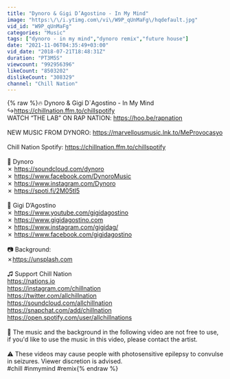 ```yaml
---
title: "Dynoro & Gigi D’Agostino - In My Mind"
image: "https:\/\/i.ytimg.com\/vi\/W9P_qUnMaFg\/hqdefault.jpg"
vid_id: "W9P_qUnMaFg"
categories: "Music"
tags: ["dynoro - in my mind","dynoro remix","future house"]
date: "2021-11-06T04:35:49+03:00"
vid_date: "2018-07-21T18:48:31Z"
duration: "PT3M5S"
viewcount: "992956396"
likeCount: "8503202"
dislikeCount: "308329"
channel: "Chill Nation"
---
```

{% raw %}🔥 Dynoro &amp; Gigi D`Agostino - In My Mind<br />↪︎<a rel="nofollow" target="blank" href="https://chillnation.ffm.to/chillspotify">https://chillnation.ffm.to/chillspotify</a><br />WATCH “THE LAB” ON RAP NATION: <a rel="nofollow" target="blank" href="https://hoo.be/rapnation">https://hoo.be/rapnation</a><br /><br />NEW MUSIC FROM DYNORO: <a rel="nofollow" target="blank" href="https://marvellousmusic.lnk.to/MeProvocasyo">https://marvellousmusic.lnk.to/MeProvocasyo</a><br /><br />Chill Nation Spotify: <a rel="nofollow" target="blank" href="https://chillnation.ffm.to/chillspotify">https://chillnation.ffm.to/chillspotify</a><br /><br />🎵 Dynoro<br />✗ <a rel="nofollow" target="blank" href="https://soundcloud.com/dynoro">https://soundcloud.com/dynoro</a><br />✗ <a rel="nofollow" target="blank" href="https://www.facebook.com/DynoroMusic">https://www.facebook.com/DynoroMusic</a><br />✗ <a rel="nofollow" target="blank" href="https://www.instagram.com/Dynoro">https://www.instagram.com/Dynoro</a><br />✗ <a rel="nofollow" target="blank" href="https://spoti.fi/2M05tI5">https://spoti.fi/2M05tI5</a><br /><br />🎵 Gigi D’Agostino<br />✗ <a rel="nofollow" target="blank" href="https://www.youtube.com/gigidagostino">https://www.youtube.com/gigidagostino</a><br />✗ <a rel="nofollow" target="blank" href="https://www.gigidagostino.com">https://www.gigidagostino.com</a> <br />✗ <a rel="nofollow" target="blank" href="https://www.instagram.com/gigidag/">https://www.instagram.com/gigidag/</a> <br />✗ <a rel="nofollow" target="blank" href="https://www.facebook.com/gigidagostino">https://www.facebook.com/gigidagostino</a><br /><br />📷 Background:<br />✗<a rel="nofollow" target="blank" href="https://unsplash.com">https://unsplash.com</a><br /><br />♫ Support Chill Nation<br /><a rel="nofollow" target="blank" href="https://nations.io">https://nations.io</a><br /><a rel="nofollow" target="blank" href="https://instagram.com/chillnation">https://instagram.com/chillnation</a><br /><a rel="nofollow" target="blank" href="https://twitter.com/allchillnation">https://twitter.com/allchillnation</a><br /><a rel="nofollow" target="blank" href="https://soundcloud.com/allchillnation">https://soundcloud.com/allchillnation</a><br /><a rel="nofollow" target="blank" href="https://snapchat.com/add/chillnation">https://snapchat.com/add/chillnation</a><br /><a rel="nofollow" target="blank" href="https://open.spotify.com/user/allchillnations">https://open.spotify.com/user/allchillnations</a><br /><br />🚫 The music and the background in the following video are not free to use, if you'd like to use the music in this video, please contact the artist.<br /><br />⚠️ These videos may cause people with photosensitive epilepsy to convulse in seizures. Viewer discretion is advised.<br />#chill #inmymind #remix{% endraw %}
